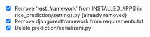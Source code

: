 - [x] Remove 'rest_framework' from INSTALLED_APPS in rice_prediction/settings.py (already removed)
- [x] Remove djangorestframework from requirements.txt
- [x] Delete prediction/serializers.py
